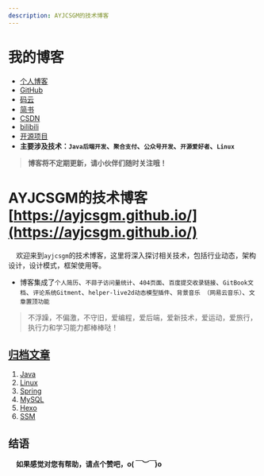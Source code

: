 ```yaml
---
description: AYJCSGM的技术博客
---
```


# 我的博客

- [个人博客](https://ayjcsgm.github.io/)
- [GitHub](https://github.com/AYJCSGM)
- [码云](https://gitee.com/ayjcsgm)
- [简书](https://www.jianshu.com/u/ed14fe71925e)
- [CSDN](https://blog.csdn.net/weixin_43664418)
- [bilibili](https://space.bilibili.com/103260482)
- [开源项目](../opensource/README.md)
- **主要涉及技术：`Java后端开发`、`聚合支付`、`公众号开发`、`开源爱好者`、`Linux`**

> **博客将不定期更新，请小伙伴们随时关注哦！**

# AYJCSGM的技术博客 [https://ayjcsgm.github.io/](https://ayjcsgm.github.io/)

&#160;&#160;&#160;&#160;欢迎来到`ayjcsgm`的技术博客，这里将深入探讨相关技术，包括行业动态，架构设计，设计模式，框架使用等。
- 博客集成了`个人简历`、`不蒜子访问量统计`、`404页面`、`百度提交收录链接`、`GitBook文档`、`评论系统Gitment`、`helper-live2d动态模型插件`、`背景音乐 （网易云音乐）`、`文章置顶功能`

> 不浮躁，不偏激，不守旧，爱编程，爱后端，爱新技术，爱运动，爱旅行，执行力和学习能力都棒棒哒！

## [归档文章](https://ayjcsgm.github.io/)

1. [Java](https://ayjcsgm.github.io/tags/java/)
2. [Linux](https://ayjcsgm.github.io/tags/Linux/)
3. [Spring](https://ayjcsgm.github.io/tags/Spring)
4. [MySQL](https://ayjcsgm.github.io/tags/SQL)
5. [Hexo](https://ayjcsgm.github.io/tags/Hexo)
6. [SSM](https://ayjcsgm.github.io/tags/SSM/)

## 结语
&#160;&#160;&#160;&#160;**如果感觉对您有帮助，请点个赞吧，o(*￣︶￣*)o**
